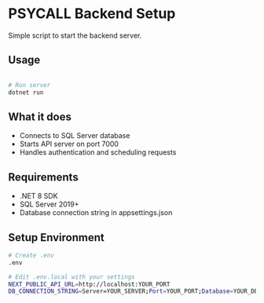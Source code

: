 # PSYCALL Backend Setup

Simple script to start the backend server.

## Usage

```bash

# Run server
dotnet run
```

## What it does

- Connects to SQL Server database
- Starts API server on port 7000
- Handles authentication and scheduling requests

## Requirements

- .NET 8 SDK
- SQL Server 2019+
- Database connection string in appsettings.json

## Setup Environment

```bash
# Create .env
.env

# Edit .env.local with your settings
NEXT_PUBLIC_API_URL=http://localhost:YOUR_PORT
DB_CONNECTION_STRING=Server=YOUR_SERVER;Port=YOUR_PORT;Database=YOUR_DB;User=YOUR_USER;Password=YOUR_PASSWORD;
```
